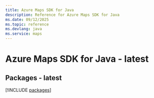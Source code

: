 ```yaml
---
title: Azure Maps SDK for Java
description: Reference for Azure Maps SDK for Java
ms.date: 09/12/2025
ms.topic: reference
ms.devlang: java
ms.service: maps
---
```

# Azure Maps SDK for Java - latest
## Packages - latest
[!INCLUDE [packages](maps-index.md)]